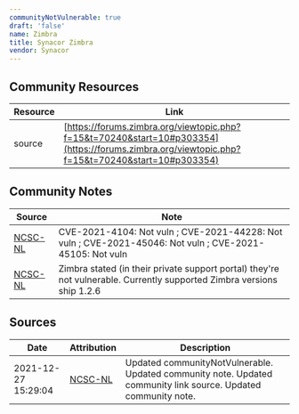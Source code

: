 ```yaml
---
communityNotVulnerable: true
draft: 'false'
name: Zimbra
title: Synacor Zimbra
vendor: Synacor
---
```



## Community Resources
| Resource | Link |
| --- | --- |
| source | [https://forums.zimbra.org/viewtopic.php?f=15&t=70240&start=10#p303354](https://forums.zimbra.org/viewtopic.php?f=15&t=70240&start=10#p303354) |

## Community Notes
| Source | Note |
| --- | --- |
| [NCSC-NL](https://github.com/NCSC-NL/log4shell/blob/main/software/README.md) | CVE-2021-4104: Not vuln ; CVE-2021-44228: Not vuln ; CVE-2021-45046: Not vuln ; CVE-2021-45105: Not vuln </ul> |
| [NCSC-NL](https://github.com/NCSC-NL/log4shell/blob/main/software/README.md) | Zimbra stated (in their private support portal) they're not vulnerable. Currently supported Zimbra versions ship 1.2.6 |

## Sources
| Date | Attribution | Description |
| --- | --- | --- |
| 2021-12-27 15:29:04 | [NCSC-NL](https://github.com/NCSC-NL/log4shell/blob/main/software/README.md) | Updated communityNotVulnerable. Updated community note. Updated community link source. Updated community note.  |
